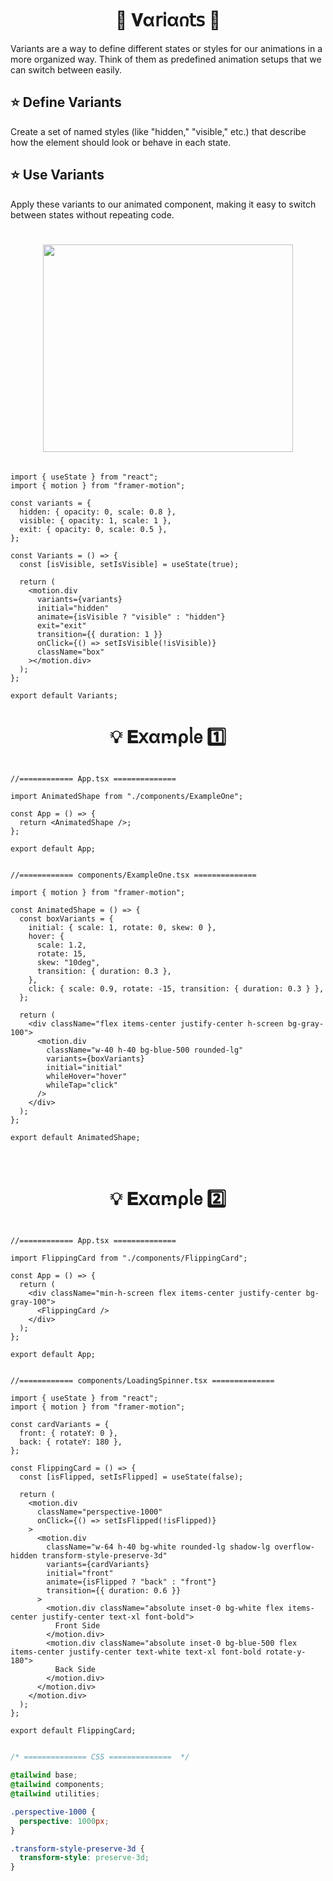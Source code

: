 
<h1  align="center" > 🍄 𝐕α𝗋𝗂α𐓣𝗍𝗌  🥠</h1>

Variants are a way to define different states or styles for our animations in a more organized way. Think of them as predefined animation setups that we can switch between easily.

## ⭐ Define Variants

Create a set of named styles (like "hidden," "visible," etc.) that describe how the element should look or behave in each state.

## ⭐ Use Variants

Apply these variants to our animated component, making it easy to switch between states without repeating code.

<h1  align="center" > 

<img src="https://github.com/user-attachments/assets/609be5fd-8770-4f64-b950-411c0dcf7d00" width="400px" height="332px"/>

</h1>

```TSX

import { useState } from "react";
import { motion } from "framer-motion";

const variants = {
  hidden: { opacity: 0, scale: 0.8 },
  visible: { opacity: 1, scale: 1 },
  exit: { opacity: 0, scale: 0.5 },
};

const Variants = () => {
  const [isVisible, setIsVisible] = useState(true);

  return (
    <motion.div
      variants={variants}
      initial="hidden"
      animate={isVisible ? "visible" : "hidden"}
      exit="exit"
      transition={{ duration: 1 }}
      onClick={() => setIsVisible(!isVisible)}
      className="box"
    ></motion.div>
  );
};

export default Variants;

```

<h1  align="center" >💡 𝐄𝗑αꭑρᥣ𝖾  1️⃣ </h1>

```TSX

//============ App.tsx ============== 

import AnimatedShape from "./components/ExampleOne";

const App = () => {
  return <AnimatedShape />;
};

export default App;

```

```TSX

//============ components/ExampleOne.tsx ============== 

import { motion } from "framer-motion";

const AnimatedShape = () => {
  const boxVariants = {
    initial: { scale: 1, rotate: 0, skew: 0 },
    hover: {
      scale: 1.2,
      rotate: 15,
      skew: "10deg",
      transition: { duration: 0.3 },
    },
    click: { scale: 0.9, rotate: -15, transition: { duration: 0.3 } },
  };

  return (
    <div className="flex items-center justify-center h-screen bg-gray-100">
      <motion.div
        className="w-40 h-40 bg-blue-500 rounded-lg"
        variants={boxVariants}
        initial="initial"
        whileHover="hover"
        whileTap="click"
      />
    </div>
  );
};

export default AnimatedShape;

```

</br>

<h1  align="center" > 💡 𝐄𝗑αꭑρᥣ𝖾 2️⃣ </h1>

```TSX

//============ App.tsx ============== 

import FlippingCard from "./components/FlippingCard";

const App = () => {
  return (
    <div className="min-h-screen flex items-center justify-center bg-gray-100">
      <FlippingCard />
    </div>
  );
};

export default App;

```

```TSX

//============ components/LoadingSpinner.tsx ============== 

import { useState } from "react";
import { motion } from "framer-motion";

const cardVariants = {
  front: { rotateY: 0 },
  back: { rotateY: 180 },
};

const FlippingCard = () => {
  const [isFlipped, setIsFlipped] = useState(false);

  return (
    <motion.div
      className="perspective-1000"
      onClick={() => setIsFlipped(!isFlipped)}
    >
      <motion.div
        className="w-64 h-40 bg-white rounded-lg shadow-lg overflow-hidden transform-style-preserve-3d"
        variants={cardVariants}
        initial="front"
        animate={isFlipped ? "back" : "front"}
        transition={{ duration: 0.6 }}
      >
        <motion.div className="absolute inset-0 bg-white flex items-center justify-center text-xl font-bold">
          Front Side
        </motion.div>
        <motion.div className="absolute inset-0 bg-blue-500 flex items-center justify-center text-white text-xl font-bold rotate-y-180">
          Back Side
        </motion.div>
      </motion.div>
    </motion.div>
  );
};

export default FlippingCard;

```

```css

/* ============== CSS ==============  */

@tailwind base;
@tailwind components;
@tailwind utilities;

.perspective-1000 {
  perspective: 1000px;
}

.transform-style-preserve-3d {
  transform-style: preserve-3d;
}

```